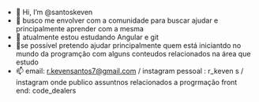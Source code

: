 - 👋 Hi, I’m @santoskeven
- 👀 busco me envolver com a comunidade para buscar ajudar e principalmente aprender   com a mesma
- 🌱 atualmente estou estudando Angular e git 
- 💞se possível pretendo ajudar principalmente quem está iniciantdo no mundo da programção com alguns conteudos relacionados na área que estudo
- 📫 email: r.kevensantos7@gmail.com / instagram pessoal : r_keven s / instagram onde publico  assuntnos relacionados a progrmação front end: code_dealers

<!---
santoskeven/santoskeven is a ✨ special ✨ repository because its `README.md` (this file) appears on your GitHub profile.
You can click the Preview link to take a look at your changes.
--->
